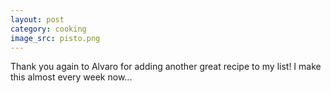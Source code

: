 ```yaml
---
layout: post
category: cooking
image_src: pisto.png
---
```


Thank you again to Alvaro for adding another great recipe to my list! 
I make this almost every week now...